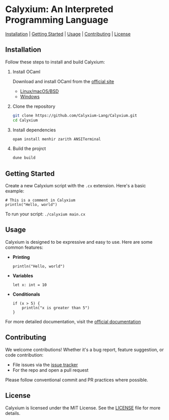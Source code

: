 # Calyxium: **An Interpreted Programming Language**

<!-- TOC -->

<p align="left"> 
    <a href="#installation">Installation</a> | 
    <a href="#getting-started">Getting Started</a> | 
    <a href="#usage">Usage</a> | 
    <a href="#contributing">Contributing</a> | 
    <a href="#license">License</a>
</p>

<!-- TOC -->

## Installation
Follow these steps to install and build Calyxium:

1. Install OCaml

    Download and install OCaml from the [official site](https://ocaml.org/install)
    - [Linux/macOS/BSD](https://ocaml.org/install#linux_mac_bsd)
    - [Windows](https://ocaml.org/install#windows)

2. Clone the repository
    ```bash
    git clone https://github.com/Calyxium-Lang/Calyxium.git
    cd Calyxium
    ```

4. Install dependencies
    ```bash
    opam install menhir zarith ANSITerminal
    ```

4. Build the projrct
    ```bash
    dune build
    ```

## Getting Started
Create a new Calyxium script with the `.cx` extension. Here's a basic example:
```
# This is a comment in Calyxium
println("Hello, world")
```
To run your script:
`./calyxium main.cx`

## Usage
Calyxium is designed to be expressive and easy to use. Here are some common features:
- **Printing**
    ```
    println("Hello, world")
    ```
- **Variables**
    ```
    let x: int = 10
    ```
- **Conditionals**
    ```
    if (x > 5) {
        println("x is greater than 5")
    }
    ```

For more detailed documentation, visit the [official documentation](https://calyxium.cc/docs)

## Contributing
We welcome contributions! Whether it's a bug report, feature suggestion, or code contribution:

- File issues via the [issue tracker](http://github.com/Calyxium-Lang/Calyxium/issues)
- For the repo and open a pull request

Please follow conventional commit and PR practices where possible.

## License

Calyxium is licensed under the MIT License. See the [LICENSE](LICENSE) file for more details.

